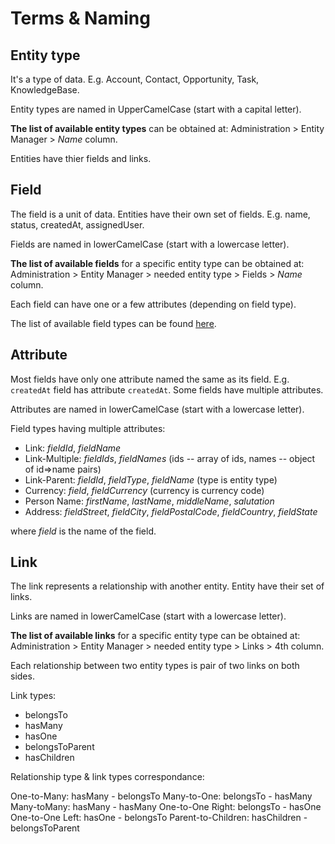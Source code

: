 # Terms & Naming

## Entity type

It's a type of data. E.g. Account, Contact, Opportunity, Task, KnowledgeBase.

Entity types are named in UpperCamelCase (start with a capital letter).

**The list of available entity types** can be obtained at: Administration > Entity Manager > *Name* column.

Entities have thier fields and links.

## Field

The field is a unit of data. Entities have their own set of fields. E.g. name, status, createdAt, assignedUser.

Fields are named in lowerCamelCase (start with a lowercase letter).

**The list of available fields** for a specific entity type can be obtained at: Administration > Entity Manager > needed entity type > Fields > *Name* column.

Each field can have one or a few attributes (depending on field type).

The list of available field types can be found [here](fields.md).

## Attribute

Most fields have only one attribute named the same as its field. E.g. `createdAt` field has attribute `createdAt`. Some fields have multiple attributes.

Attributes are named in lowerCamelCase (start with a lowercase letter).

Field types having multiple attributes:

* Link: *fieldId*, *fieldName*
* Link-Multiple: *fieldIds*, *fieldNames* (ids -- array of ids, names -- object of id=>name pairs)
* Link-Parent: *fieldId*, *fieldType*, *fieldName* (type is entity type)
* Currency: *field*, *fieldCurrency* (currency is currency code)
* Person Name: *firstName*, *lastName*, *middleName*, *salutation*
* Address: *fieldStreet*, *fieldCity*, *fieldPostalCode*, *fieldCountry*, *fieldState*

where *field* is the name of the field.

## Link

The link represents a relationship with another entity. Entity have their set of links.

Links are named in lowerCamelCase (start with a lowercase letter).

**The list of available links** for a specific entity type can be obtained at: Administration > Entity Manager > needed entity type > Links > 4th column.

Each relationship between two entity types is pair of two links on both sides.

Link types:

* belongsTo
* hasMany
* hasOne
* belongsToParent
* hasChildren

Relationship type & link types correspondance:

One-to-Many: hasMany - belongsTo
Many-to-One: belongsTo - hasMany
Many-toMany: hasMany - hasMany
One-to-One Right: belongsTo - hasOne
One-to-One Left: hasOne - belongsTo
Parent-to-Children: hasChildren - belongsToParent
